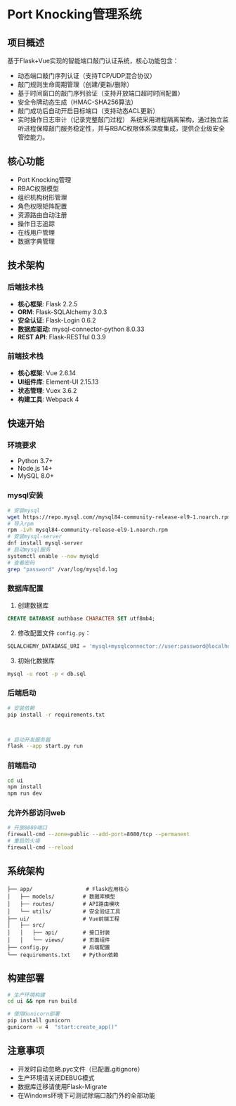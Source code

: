# Port Knocking管理系统

## 项目概述
基于Flask+Vue实现的智能端口敲门认证系统，核心功能包含：
- 动态端口敲门序列认证（支持TCP/UDP混合协议）
- 敲门规则生命周期管理（创建/更新/删除）
- 基于时间窗口的敲门序列验证（支持开放端口超时时间配置）
- 安全令牌动态生成（HMAC-SHA256算法）
- 敲门成功后自动开启目标端口（支持动态ACL更新）
- 实时操作日志审计（记录完整敲门过程）
系统采用进程隔离架构，通过独立监听进程保障敲门服务稳定性，并与RBAC权限体系深度集成，提供企业级安全管控能力。

## 核心功能
- Port Knocking管理
- RBAC权限模型
- 组织机构树形管理
- 角色权限矩阵配置
- 资源路由自动注册
- 操作日志追踪
- 在线用户管理
- 数据字典管理

## 技术架构
### 后端技术栈
- **核心框架**: Flask 2.2.5
- **ORM**: Flask-SQLAlchemy 3.0.3
- **安全认证**: Flask-Login 0.6.2
- **数据库驱动**: mysql-connector-python 8.0.33
- **REST API**: Flask-RESTful 0.3.9

### 前端技术栈
- **核心框架**: Vue 2.6.14
- **UI组件库**: Element-UI 2.15.13
- **状态管理**: Vuex 3.6.2
- **构建工具**: Webpack 4

## 快速开始

### 环境要求
- Python 3.7+
- Node.js 14+
- MySQL 8.0+


### mysql安装
```bash
# 安装mysql
wget https://repo.mysql.com//mysql84-community-release-el9-1.noarch.rpm
# 导入rpm
rpm -ivh mysql84-community-release-el9-1.noarch.rpm
# 安装mysql-server
dnf install mysql-server
# 启动mysql服务
systemctl enable --now mysqld
# 查看密码
grep "password" /var/log/mysqld.log


```

### 数据库配置
1. 创建数据库
```sql
CREATE DATABASE authbase CHARACTER SET utf8mb4;
```
2. 修改配置文件 `config.py`：
```python
SQLALCHEMY_DATABASE_URI = 'mysql+mysqlconnector://user:password@localhost:3306/authbase'
```
3. 初始化数据库
```bash
mysql -u root -p < db.sql
```


### 后端启动
```bash
# 安装依赖
pip install -r requirements.txt



# 启动开发服务器
flask --app start.py run
```

### 前端启动
```bash
cd ui
npm install
npm run dev
```

### 允许外部访问web
```bash
# 开放8080端口
firewall-cmd --zone=public --add-port=8080/tcp --permanent
# 重启防火墙
firewall-cmd --reload
```

## 系统架构
```
├── app/                 # Flask应用核心
│   ├── models/         # 数据库模型
│   ├── routes/         # API路由模块
│   └── utils/          # 安全验证工具
├── ui/                 # Vue前端工程
│   ├── src/            
│   │   ├── api/        # 接口封装
│   │   └── views/      # 页面组件
├── config.py           # 后端配置
└── requirements.txt    # Python依赖
```

## 构建部署
```bash
# 生产环境构建
cd ui && npm run build

# 使用Gunicorn部署
pip install gunicorn
gunicorn -w 4  "start:create_app()"
```

## 注意事项
- 开发时自动忽略.pyc文件（已配置.gitignore）
- 生产环境请关闭DEBUG模式
- 数据库迁移请使用Flask-Migrate
- 在Windows环境下可测试除端口敲门外的全部功能
